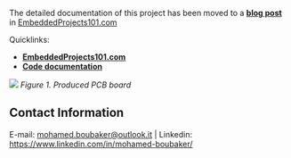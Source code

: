 The detailed documentation of this project has been moved to a <b><a href="https://embeddedprojects101.com/stm32-and-sim808-gps-tracker-with-a-custom-pcb/">blog post</a></b>  in <a href="https://embeddedprojects101.com/stm32-and-sim808-gps-tracker-with-a-custom-pcb/">EmbeddedProjects101.com</a> 

Quicklinks:
- <b><a href="https://embeddedprojects101.com/stm32-and-sim808-gps-tracker-with-a-custom-pcb/">EmbeddedProjects101.com</a></b> 
- <b><a href="https://mohamedboubaker.github.io/GPS-Tracker/files.html">Code documentation</a></b> 


![](https://github.com/mohamedboubaker/GPS-Tracker/blob/main/Pictures/PCB.JPG)
*Figure 1. Produced PCB board*

## Contact Information
E-mail: mohamed.boubaker@outlook.it | Linkedin: https://www.linkedin.com/in/mohamed-boubaker/
